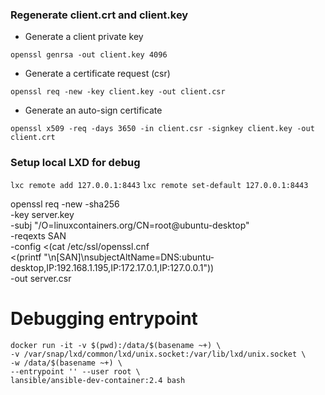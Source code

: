### Regenerate client.crt and client.key

* Generate a client private key

`openssl genrsa -out client.key 4096`

* Generate a certificate request (csr)

`openssl req -new -key client.key -out client.csr`

* Generate an auto-sign certificate

`openssl x509 -req -days 3650 -in client.csr -signkey client.key -out client.crt`

### Setup local LXD for debug
`lxc remote add 127.0.0.1:8443`
`lxc remote set-default 127.0.0.1:8443`

openssl req -new -sha256 \
    -key server.key \
    -subj "/O=linuxcontainers.org/CN=root@ubuntu-desktop" \
    -reqexts SAN \
    -config <(cat /etc/ssl/openssl.cnf \
        <(printf "\n[SAN]\nsubjectAltName=DNS:ubuntu-desktop,IP:192.168.1.195,IP:172.17.0.1,IP:127.0.0.1")) \
    -out server.csr

# Debugging entrypoint
```
docker run -it -v $(pwd):/data/$(basename ~+) \
-v /var/snap/lxd/common/lxd/unix.socket:/var/lib/lxd/unix.socket \
-w /data/$(basename ~+) \
--entrypoint '' --user root \
lansible/ansible-dev-container:2.4 bash
```